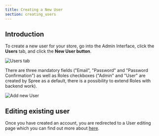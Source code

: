 ```yaml
---
title: Creating a New User
section: creating_users
---
```


## Introduction

To create a new user for your store, go into the Admin Interface, click the **Users** tab, and click the **New User button**.

![Users tab](../../../images/user/users/users_tab.jpg)

There are three mandatory fields ("Email", "Password" and "Password Confirmation") as well as Roles checkboxes ("Admin" and "User" are created by Spree as a default, there is a possibility to extend Roles with backend work).

![Add new User](../../../images/user/users/add_new_user.jpg)

## Editing existing user

Once you have created an account, you are redirected to a User editing page which you can find out more about [here](/user/users/editing_users.html).

